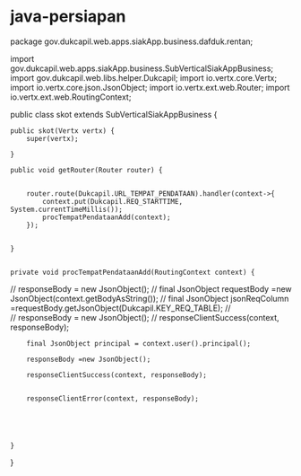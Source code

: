 # java-persiapan






package gov.dukcapil.web.apps.siakApp.business.dafduk.rentan;

import gov.dukcapil.web.apps.siakApp.business.SubVerticalSiakAppBusiness;
import gov.dukcapil.web.libs.helper.Dukcapil;
import io.vertx.core.Vertx;
import io.vertx.core.json.JsonObject;
import io.vertx.ext.web.Router;
import io.vertx.ext.web.RoutingContext;

public class skot  extends SubVerticalSiakAppBusiness {
	
	public skot(Vertx vertx) {
		super(vertx);

	}
	
	public void getRouter(Router router) {
		

		router.route(Dukcapil.URL_TEMPAT_PENDATAAN).handler(context->{
			context.put(Dukcapil.REQ_STARTTIME, System.currentTimeMillis());
			procTempatPendataanAdd(context);
		});

		
	}
	

	private void procTempatPendataanAdd(RoutingContext context) {

		
//		responseBody = new JsonObject();
//		final JsonObject requestBody =new JsonObject(context.getBodyAsString());
//		final JsonObject jsonReqColumn =requestBody.getJsonObject(Dukcapil.KEY_REQ_TABLE);
//		
//		responseBody = new JsonObject();
//		responseClientSuccess(context, responseBody);	
		
		final JsonObject principal = context.user().principal();
		
		responseBody =new JsonObject();
		
		responseClientSuccess(context, responseBody);
		

		responseClientError(context, responseBody);

	
	
		
		
	}

}
